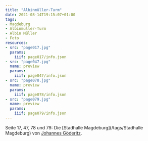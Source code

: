 ```yaml
---
title: "Albinmüller-Turm"
date: 2021-08-14T19:15:07+01:00
tags:
- Magdeburg
- Albinmüller-Turm
- Albin Müller
- Foto
resources:
- src: "page017.jpg"
  params:
    iiif: page017/info.json
- src: "page047.jpg"
  name: preview
  params:
    iiif: page047/info.json
- src: "page078.jpg"
  name: preview
  params:
    iiif: page078/info.json
- src: "page079.jpg"
  name: preview
  params:
    iiif: page079/info.json
---
```


Seite 17, 47, 78 und 79: Die [Stadhalle Magdeburg](/tags/Stadhalle Magdeburg) von [Johannes Göderitz](/tags/Johannes-Göderitz).

